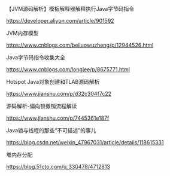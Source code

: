 【JVM源码解析】模板解释器解释执行Java字节码指令

https://developer.aliyun.com/article/901592

JVM内存模型

https://www.cnblogs.com/beiluowuzheng/p/12944526.html

Java字节码指令收集大全

https://www.cnblogs.com/longjee/p/8675771.html

Hotspot Java对象创建和TLAB源码解析

https://www.jianshu.com/p/d32c304f7c22

源码解析-偏向锁撤销流程解读

https://www.jianshu.com/p/7445361e187f

Java锁与线程的那些“不可描述”的事儿

https://blog.csdn.net/weixin_47967031/article/details/118615331

堆内存分配

https://blog.51cto.com/u_330478/4712813